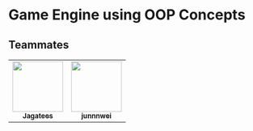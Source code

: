 # Game Engine using OOP Concepts



## Teammates

<table>
  <tr>
        <td align="center"><a href="https://github.com/Jagatees"><img src="https://avatars.githubusercontent.com/u/140966272?s=400&u=4366692093a55d4fda2ba7b4a0b5aa221f8ac0b3&v=4" width="100px;" alt=""/><br /><sub><b>Jagatees</b></sub></a><br />
    </td>
    <td align="center"><a href="https://github.com/junnnwei"><img src="https://avatars.githubusercontent.com/u/150350872?v=4" width="100px;" alt=""/><br /><sub><b>junnnwei</b></sub></a><br />
    </td>  

  </tr>
</table>
